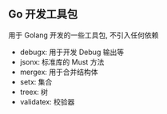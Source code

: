 ## Go 开发工具包

用于 Golang 开发的一些工具包, 不引入任何依赖
- debugx: 用于开发 Debug 输出等
- jsonx: 标准库的 Must 方法
- mergex: 用于合并结构体
- setx: 集合
- treex: 树
- validatex: 校验器